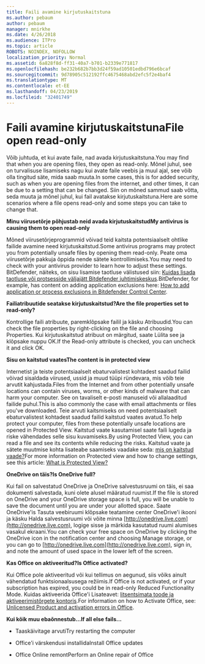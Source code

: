 ```yaml
---
title: Faili avamine kirjutuskaitstuna
ms.author: pebaum
author: pebaum
manager: mnirkhe
ms.date: 4/26/2018
ms.audience: ITPro
ms.topic: article
ROBOTS: NOINDEX, NOFOLLOW
localization_priority: Normal
ms.assetid: 6a828f8d-ff31-40a7-b701-b2339e771817
ms.openlocfilehash: be232b682b7bb3d24f59ad10501edbd796e6bcaf
ms.sourcegitcommit: 9d78905c512192ffc4675468abd2efc5f2e4baf4
ms.translationtype: MT
ms.contentlocale: et-EE
ms.lasthandoff: 04/23/2019
ms.locfileid: "32401749"
---
```

# <a name="file-open-read-only"></a><span data-ttu-id="e0d2a-102">Faili avamine kirjutuskaitstuna</span><span class="sxs-lookup"><span data-stu-id="e0d2a-102">File open read-only</span></span>

<span data-ttu-id="e0d2a-103">Võib juhtuda, et kui avate faile, nad avada kirjutuskaitstuna.</span><span class="sxs-lookup"><span data-stu-id="e0d2a-103">You may find that when you are opening files, they open as read-only.</span></span> <span data-ttu-id="e0d2a-104">Mõnel juhul, see on turvalisuse lisamiseks nagu kui avate faile veebis ja muul ajal, see võib olla tingitud säte, mida saab muuta.</span><span class="sxs-lookup"><span data-stu-id="e0d2a-104">In some cases, this is for added security, such as when you are opening files from the internet, and other times, it can be due to a setting that can be changed.</span></span> <span data-ttu-id="e0d2a-105">Siin on mõned sammud saab võtta, seda muuta ja mõnel juhul, kui fail avatakse kirjutuskaitstuna.</span><span class="sxs-lookup"><span data-stu-id="e0d2a-105">Here are some scenarios where a file opens read-only and some steps you can take to change that.</span></span>
  
 <span data-ttu-id="e0d2a-106">**Minu viirusetõrje põhjustab neid avada kirjutuskaitstud**</span><span class="sxs-lookup"><span data-stu-id="e0d2a-106">**My antivirus is causing them to open read-only**</span></span>
  
<span data-ttu-id="e0d2a-107">Mõned viirusetõrjeprogrammid võivad teid kaitsta potentsiaalselt ohtlike failide avamine need kirjutuskaitstud.</span><span class="sxs-lookup"><span data-stu-id="e0d2a-107">Some antivirus programs may protect you from potentially unsafe files by opening them read-only.</span></span> <span data-ttu-id="e0d2a-108">Peate oma viirusetõrje pakkuja õppida nende sätete kontrollimiseks.</span><span class="sxs-lookup"><span data-stu-id="e0d2a-108">You may need to check with your antivirus provider to learn how to adjust these settings.</span></span> <span data-ttu-id="e0d2a-109">BitDefender, näiteks, on sisu lisamise taotluse välistused siin: [Kuidas lisada taotluse või protsesside väljajätt Bitdefender juhtimiskeskus](https://www.bitdefender.com/support/how-to-add-application-or-process-exclusions-in-bitdefender-control-center-1119.mdl).</span><span class="sxs-lookup"><span data-stu-id="e0d2a-109">BitDefender, for example, has content on adding application exclusions here: [How to add application or process exclusions in Bitdefender Control Center](https://www.bitdefender.com/support/how-to-add-application-or-process-exclusions-in-bitdefender-control-center-1119.mdl).</span></span>
  
 <span data-ttu-id="e0d2a-110">**Failiatribuutide seatakse kirjutuskaitstud?**</span><span class="sxs-lookup"><span data-stu-id="e0d2a-110">**Are the file properties set to read-only?**</span></span>
  
<span data-ttu-id="e0d2a-111">Kontrollige faili atribuute, paremklõpsake failil ja käsku Atribuudid.</span><span class="sxs-lookup"><span data-stu-id="e0d2a-111">You can check the file properties by right-clicking on the file and choosing Properties.</span></span> <span data-ttu-id="e0d2a-112">Kui kirjutuskaitstud atribuut on märgitud, saate Lülita see ja klõpsake nuppu OK.</span><span class="sxs-lookup"><span data-stu-id="e0d2a-112">If the Read-only attribute is checked, you can uncheck it and click OK.</span></span>
  
 <span data-ttu-id="e0d2a-113">**Sisu on kaitstud vaates**</span><span class="sxs-lookup"><span data-stu-id="e0d2a-113">**The content is in protected view**</span></span>
  
<span data-ttu-id="e0d2a-114">Internetist ja teiste potentsiaalselt ebaturvalistest kohtadest saadud failid võivad sisaldada viirused, ussid ja muud tüüpi ründevara, mis võib teie arvutit kahjustada.</span><span class="sxs-lookup"><span data-stu-id="e0d2a-114">Files from the Internet and from other potentially unsafe locations can contain viruses, worms, or other kinds of malware that can harm your computer.</span></span> <span data-ttu-id="e0d2a-115">See on tavaliselt e-posti manuseid või allalaaditud failide puhul.</span><span class="sxs-lookup"><span data-stu-id="e0d2a-115">This is also commonly the case with email attachments or files you've downloaded.</span></span> <span data-ttu-id="e0d2a-116">Teie arvuti kaitsmiseks on need potentsiaalselt ebaturvalistest kohtadest saadud failid kaitstud vaates avatud.</span><span class="sxs-lookup"><span data-stu-id="e0d2a-116">To help protect your computer, files from these potentially unsafe locations are opened in Protected View.</span></span> <span data-ttu-id="e0d2a-117">Kaitstud vaate kasutamisel saate faili lugeda ja riske vähendades selle sisu kuvamiseks.</span><span class="sxs-lookup"><span data-stu-id="e0d2a-117">By using Protected View, you can read a file and see its contents while reducing the risks.</span></span> <span data-ttu-id="e0d2a-118">Kaitstud vaate ja sätete muutmise kohta lisateabe saamiseks vaadake seda: [mis on kaitstud vaade?](https://support.office.com/article/d6f09ac7-e6b9-4495-8e43-2bbcdbcb6653)</span><span class="sxs-lookup"><span data-stu-id="e0d2a-118">For more information on Protected view and how to change settings, see this article: [What is Protected View?](https://support.office.com/article/d6f09ac7-e6b9-4495-8e43-2bbcdbcb6653)</span></span>
  
 <span data-ttu-id="e0d2a-119">**OneDrive on täis?**</span><span class="sxs-lookup"><span data-stu-id="e0d2a-119">**Is OneDrive full?**</span></span>
  
<span data-ttu-id="e0d2a-120">Kui fail on salvestatud OneDrive ja OneDrive salvestusruumi on täis, ei saa dokumenti salvestada, kuni olete alusel määratud ruumist.</span><span class="sxs-lookup"><span data-stu-id="e0d2a-120">If the file is stored on OneDrive and your OneDrive storage space is full, you will be unable to save the document until you are under your allotted space.</span></span> <span data-ttu-id="e0d2a-121">Saate OneDrive'is Tasuta veebiruumi klõpsake teatamine center OneDrive'i ikooni ja käsku Halda salvestusruumi või võite minna [http://onedrive.live.com](http://onedrive.live.com), logige sisse ja märkida kasutatud ruumi alumises vasakul ekraani.</span><span class="sxs-lookup"><span data-stu-id="e0d2a-121">You can check your free space on OneDrive by clicking the OneDrive icon in the notification center and choosing Manage storage, or you can go to [http://onedrive.live.com](http://onedrive.live.com), sign in, and note the amount of used space in the lower left of the screen.</span></span>
  
 <span data-ttu-id="e0d2a-122">**Kas Office on aktiveeritud?**</span><span class="sxs-lookup"><span data-stu-id="e0d2a-122">**Is Office activated?**</span></span>
  
<span data-ttu-id="e0d2a-123">Kui Office pole aktiveeritud või kui tellimus on aegunud, siis võiks ainult vähendatud funktsionaalsusega režiimis.</span><span class="sxs-lookup"><span data-stu-id="e0d2a-123">If Office is not activated, or if your subscription has expired, you could be in read-only Reduced Functionality Mode.</span></span> <span data-ttu-id="e0d2a-124">Kuidas aktiveerida Office'i Lisateavet: [litsentsimata toode ja aktiveerimistõrgete kontoris](https://support.office.com/article/unlicensed-product-and-activation-errors-in-office-0d23d3c0-c19c-4b2f-9845-5344fedc4380).</span><span class="sxs-lookup"><span data-stu-id="e0d2a-124">For information on how to Activate Office, see: [Unlicensed Product and activation errors in Office](https://support.office.com/article/unlicensed-product-and-activation-errors-in-office-0d23d3c0-c19c-4b2f-9845-5344fedc4380).</span></span>
  
 <span data-ttu-id="e0d2a-125">**Kui kõik muu ebaõnnestub...**</span><span class="sxs-lookup"><span data-stu-id="e0d2a-125">**If all else fails...**</span></span>
  
- <span data-ttu-id="e0d2a-126">Taaskäivitage arvuti</span><span class="sxs-lookup"><span data-stu-id="e0d2a-126">Try restarting the computer</span></span>
    
- <span data-ttu-id="e0d2a-127">Office'i värskendusi installida</span><span class="sxs-lookup"><span data-stu-id="e0d2a-127">Install Office updates</span></span>
    
- <span data-ttu-id="e0d2a-128">Office Online remont</span><span class="sxs-lookup"><span data-stu-id="e0d2a-128">Perform an Online repair of Office</span></span>
    

